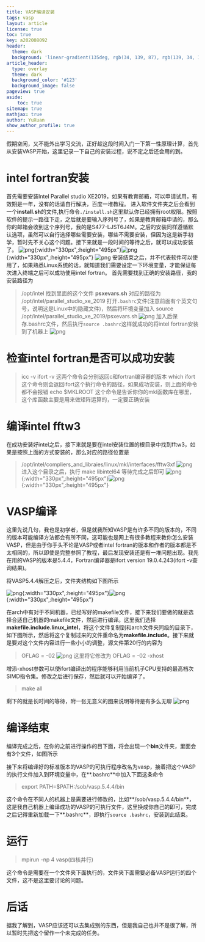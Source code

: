 ```yaml
---
title: VASP编译安装
tags: vasp
layout: article
license: true
toc: true
key: a202008092
header:
  theme: dark
  background: 'linear-gradient(135deg, rgb(34, 139, 87), rgb(139, 34, 139))'
article_header:
  type: overlay
  theme: dark
  background_color: '#123'
  background_image: false
pageview: true
aside:
    toc: true
sitemap: true
mathjax: true
author: YuXuan
show_author_profile: true
---
```

假期空闲，又不能外出学习交流，正好趁这段时间入门一下第一性原理计算，首先从安装VASP开始，这里记录一下自己的安装过程，说不定之后还会用的到。
<!--more-->
# intel fortran安装
首先需要安装Intel Parallel studio XE2019，如果有教育邮箱，可以申请试用，有效期是一年，没有的话请自行解决，百度一堆教程。
进入软件文件夹之后会看到一个**install.sh**的文件,执行命令`./install.sh`这里默认你已经拥有root权限。按照软件的提示一路往下走，之后就是要输入序列号了，如果是教育邮箱申请的，那么你的邮箱会收到这个序列号，我的是S477-LJST6J4M。之后的安装同样遵循默认选项，虽然可以自行选择哪些需要安装，哪些不需要安装，但因为这是新手初学，暂时先不关心这个问题。接下来就是一段时间的等待之后，就可以成功安装了。
![png](/assets/images/vasp/intel-1.png){:width="330px",:height="495px"}![png](/assets/images/vasp/intel-2.png){:width="330px",:height="495px"}
![png](/assets/images/vasp/intel-3.png)
安装结束之后，并不代表软件可以使用了，如果熟悉Linux系统的话，就知道我们需要设定一下环境变量，才能保证每次进入终端之后可以成功使用intel fortran。
首先需要找到正确的安装路径，我的安装路径为

> /opt/intel
找到里面的这个文件 **psxevars.sh**
对应的路径为 /opt/intel/parallel_studio_xe_2019
打开`.bashrc`文件(注意前面有个英文句号，说明这是Linux中的隐藏文件)，然后将环境变量加入
> source /opt/intel/parallel_studio_xe_2019/psxevars.sh
![png](/assets/images/vasp/intel-5.png)
加入后保存.bashrc文件，然后执行`source .bashrc`这样就成功的将intel fortran安装到了机器上
![png](/assets/images/vasp/intel-6.png)
# 检查intel fortran是否可以成功安装
> icc -v    ifort -v    这两个命令会分别返回c和fortran编译器的版本
> which ifort  这个命令则会返回ifort这个执行命令的路径，如果成功安装，则上面的命令都不会报错
> echo $MKLROOT  这个命令是告诉你你的mkl函数库在哪里，这个库函数主要是用来做矩阵运算的，一定要正确安装
# 编译intel fftw3
在成功安装好intel之后，接下来就是要在intel安装位置的根目录中找到fftw3，如果是按照上面的方式安装的，那么对应的路径位置是
> /opt/intel/compliers_and_libraies/linux/mkl/interfaces/fftw3xf
![png](/assets/images/vasp/intel-4.png)
进入这个目录之后，执行
> make libintel64
等待完成之后即可
![png](/assets/images/vasp/intel-7.png){:width="330px",:height="495px"}![png](/assets/images/vasp/intel-8.png){:width="330px",:height="495px"}
# VASP编译
这里先说几句，我也是初学者，但是就我所知VASP是有许多不同的版本的，不同的版本可能编译方法都会有所不同，这可能也是网上有很多教程来教你怎么安装VASP，但是由于你手头不论是VASP或者intel fortran的版本和作者的版本都是不太相同的，所以即使是完整参照了教程，最后发现安装还是有一堆问题出现。我先在用的VASP的版本是5.4.4，Fortran编译器是ifort version 19.0.4.243(ifort -v查询结果)。

将VASP5.4.4解压之后，文件夹结构如下图所示

![png](/assets/images/vasp/vasp-1.png){:width="330px",:height="495px"}![png](/assets/images/vasp/vasp-2.png){:width="330px",:height="495px"}

在arch中有对于不同机器，已经写好的makefile文件，接下来我们要做的就是选择合适自己机器的makefile文件，然后进行编译。这里我们选择**makefile.include.linux_intel**，将这个文件复制到和arch文件夹同级的目录下，如下图所示，然后将这个复制过来的文件重命名为**makefile.include**。接下来就是要对这个文件内容进行一些小小的调整，源文件第20行的内容为
> OFLAG = -02
![png](/assets/images/vasp/vasp-3.png)
这里将它修改为
> OFLAG = -02 -xhost

增添-xhost参数可以使ifort编译出的程序能够利用当前机子CPU支持的最高档次SIMD指令集。修改之后进行保存，然后就可以开始编译了。
>make all

剩下的就是长时间的等待，附一张无意义的图来说明等待是有多么无聊
![png](/assets/images/vasp/vasp-4.png)
# 编译结束
编译完成之后，在你的之前进行操作的目下面，将会出现一个**bin**文件夹，里面会有3个文件，如图所示

接下来将编译好的标准版本的VASP的可执行程序改名为vasp，接着把这个VASP的执行文件加入到环境变量中，在**.bashrc**中加入下面这条命令
>export PATH=$PATH:/sob/vasp.5.4.4/bin

这个命令在不同人的机器上是需要进行修改的，比如**/sob/vasp.5.4.4/bin**，这是我自己机器上编译成功的VASP的可执行文件，这里换成你自己的即可，完成之后记得重新加载一下**.bashrc**，即执行`source .bashrc`，安装到此结束。

# 运行
> mpirun -np 4 vasp(四核并行)

这个命令是需要在一个文件夹下面执行的，文件夹下面需要必备VASP运行的四个文件，这不是这里要讨论的问题。

# 后话
据我了解到，VASP应该还可以去集成别的东西，但是我自己也并不是很了解，所以暂时先把这个留作一个未完成的任务。